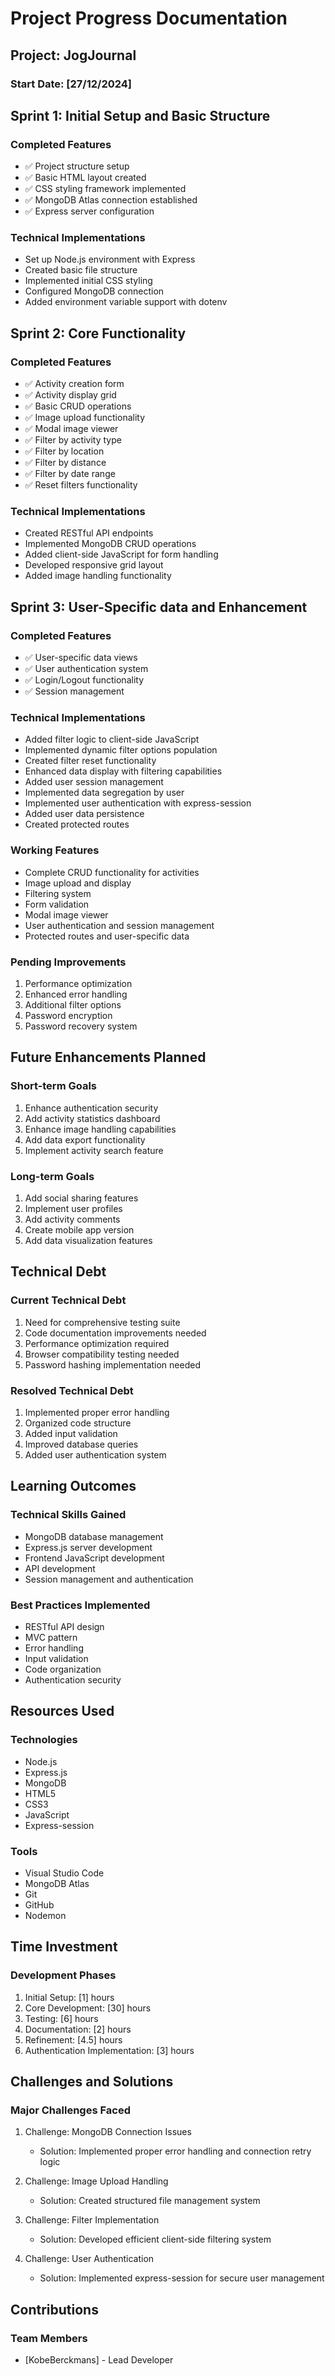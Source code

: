 # Project Progress Documentation
## Project: JogJournal
### Start Date: [27/12/2024]

## Sprint 1: Initial Setup and Basic Structure
### Completed Features
- ✅ Project structure setup
- ✅ Basic HTML layout created
- ✅ CSS styling framework implemented
- ✅ MongoDB Atlas connection established
- ✅ Express server configuration

### Technical Implementations
- Set up Node.js environment with Express
- Created basic file structure
- Implemented initial CSS styling
- Configured MongoDB connection
- Added environment variable support with dotenv

## Sprint 2: Core Functionality
### Completed Features
- ✅ Activity creation form
- ✅ Activity display grid
- ✅ Basic CRUD operations
- ✅ Image upload functionality
- ✅ Modal image viewer
- ✅ Filter by activity type
- ✅ Filter by location
- ✅ Filter by distance
- ✅ Filter by date range
- ✅ Reset filters functionality

### Technical Implementations
- Created RESTful API endpoints
- Implemented MongoDB CRUD operations
- Added client-side JavaScript for form handling
- Developed responsive grid layout
- Added image handling functionality


## Sprint 3: User-Specific data and Enhancement
### Completed Features

- ✅ User-specific data views
- ✅ User authentication system
- ✅ Login/Logout functionality
- ✅ Session management

### Technical Implementations
- Added filter logic to client-side JavaScript
- Implemented dynamic filter options population
- Created filter reset functionality
- Enhanced data display with filtering capabilities
- Added user session management
- Implemented data segregation by user
- Implemented user authentication with express-session
- Added user data persistence
- Created protected routes

### Working Features
- Complete CRUD functionality for activities
- Image upload and display
- Filtering system
- Form validation
- Modal image viewer
- User authentication and session management
- Protected routes and user-specific data

### Pending Improvements
1. Performance optimization
2. Enhanced error handling
3. Additional filter options
4. Password encryption
5. Password recovery system

## Future Enhancements Planned
### Short-term Goals
1. Enhance authentication security
2. Add activity statistics dashboard
3. Enhance image handling capabilities
4. Add data export functionality
5. Implement activity search feature

### Long-term Goals
1. Add social sharing features
2. Implement user profiles
3. Add activity comments
4. Create mobile app version
5. Add data visualization features

## Technical Debt
### Current Technical Debt
1. Need for comprehensive testing suite
2. Code documentation improvements needed
3. Performance optimization required
4. Browser compatibility testing needed
5. Password hashing implementation needed

### Resolved Technical Debt
1. Implemented proper error handling
2. Organized code structure
3. Added input validation
4. Improved database queries
5. Added user authentication system

## Learning Outcomes
### Technical Skills Gained
- MongoDB database management
- Express.js server development
- Frontend JavaScript development
- API development
- Session management and authentication

### Best Practices Implemented
- RESTful API design
- MVC pattern
- Error handling
- Input validation
- Code organization
- Authentication security

## Resources Used
### Technologies
- Node.js
- Express.js
- MongoDB
- HTML5
- CSS3
- JavaScript
- Express-session

### Tools
- Visual Studio Code
- MongoDB Atlas
- Git
- GitHub
- Nodemon

## Time Investment
### Development Phases
1. Initial Setup: [1] hours
2. Core Development: [30] hours
3. Testing: [6] hours
4. Documentation: [2] hours
5. Refinement: [4.5] hours
6. Authentication Implementation: [3] hours

## Challenges and Solutions
### Major Challenges Faced
1. Challenge: MongoDB Connection Issues
   - Solution: Implemented proper error handling and connection retry logic

2. Challenge: Image Upload Handling
   - Solution: Created structured file management system

3. Challenge: Filter Implementation
   - Solution: Developed efficient client-side filtering system

4. Challenge: User Authentication
   - Solution: Implemented express-session for secure user management

## Contributions
### Team Members
- [KobeBerckmans] - Lead Developer